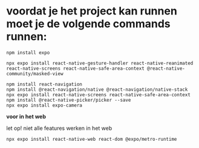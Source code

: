 # voordat je het project kan runnen moet je de volgende commands runnen:

```
npm install expo

npx expo install react-native-gesture-handler react-native-reanimated react-native-screens react-native-safe-area-context @react-native-community/masked-view

npm install react-navigation
npm install @react-navigation/native @react-navigation/native-stack
npx expo install react-native-screens react-native-safe-area-context
npm install @react-native-picker/picker --save
npx expo install expo-camera
```

**voor in het web**

let op! niet alle features werken in het web
```
npx expo install react-native-web react-dom @expo/metro-runtime
```